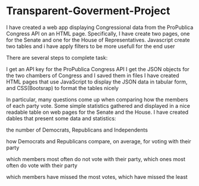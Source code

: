 # Transparent-Goverment-Project

I have created a web app displaying Congressional data from the ProPublica Congress API on an HTML page. 
Specifically, I have create two pages, one for the Senate and one for the House of Representatives. Javascript create two tables
and i have apply filters to be more usefull for the end user

There are several steps to complete task:

I get an API key for the ProPublica Congress API
I get the JSON objects for the two chambers of Congress and I saved them in files
I have created HTML pages that use JavaScript to display the JSON data in tabular form, and CSS(Bootsrap) to format the tables nicely

In particular, many questions come up when comparing how the members of each party vote. 
Some simple statistics gathered and displayed in a nice readable table on web pages for the Senate and the House.
I have created dables that present some data and statistics:

the number of Democrats, Republicans and Independents

how Democrats and Republicans compare, on average, for voting with their party

which members most often do not vote with their party, which ones most often do vote with their party

which members have missed the most votes, which have missed the least

